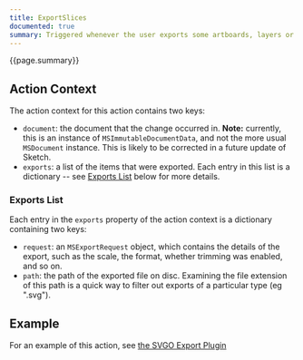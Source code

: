 ```yaml
---
title: ExportSlices
documented: true
summary: Triggered whenever the user exports some artboards, layers or slices.
---
```


{{page.summary}}

## Action Context

The action context for this action contains two keys:

* `document`: the document that the change occurred in. **Note:** currently, this is an instance of `MSImmutableDocumentData`, and not the more usual `MSDocument` instance. This is likely to be corrected in a future update of Sketch.
* `exports`: a list of the items that were exported. Each entry in this list is a dictionary -- see [Exports List](#exports-list) below for more details.

### Exports List

Each entry in the `exports` property of the action context is a dictionary containing two keys:

* `request`: an `MSExportRequest` object, which contains the details of the export, such as the scale, the format, whether trimming was enabled, and so on.
* `path`: the path of the exported file on disc. Examining the file extension of this path is a quick way to filter out exports of a particular type (eg ".svg").

## Example

For an example of this action, see [the SVGO Export Plugin](https://github.com/BohemianCoding/SketchAPI/tree/develop/examples/svgo-export/)
